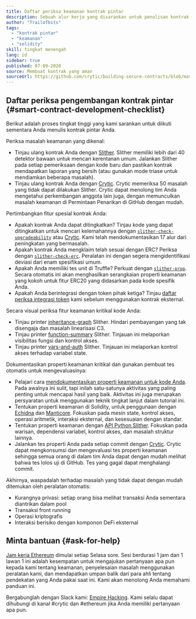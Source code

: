 ```yaml
---
title: Daftar periksa keamanan kontrak pintar
description: Sebuah alur kerja yang disarankan untuk penulisan kontrak pintar yang aman
author: "Trailofbits"
tags:
  - "kontrak pintar"
  - "keamanan"
  - "solidity"
skill: tingkat menengah
lang: id
sidebar: true
published: 07-09-2020
source: Membuat kontrak yang aman
sourceUrl: https://github.com/crytic/building-secure-contracts/blob/master/development-guidelines/workflow.md
---
```


## Daftar periksa pengembangan kontrak pintar {#smart-contract-development-checklist}

Berikut adalah proses tingkat tinggi yang kami sarankan untuk diikuti sementara Anda menulis kontrak pintar Anda.

Periksa masalah keamanan yang dikenal:

- Tinjau ulang kontrak Anda dengan [Slither](https://github.com/crytic/slither). Slither memiliki lebih dari 40 detektor bawaan untuk mencari kerentanan umum. Jalankan Slither pada setiap pemeriksaan dengan kode baru dan pastikan kontrak mendapatkan laporan yang bersih (atau gunakan mode triase untuk mendiamkan beberapa masalah).
- Tinjau ulang kontrak Anda dengan [Crytic](https://crytic.io/). Crytic memeriksa 50 masalah yang tidak dapat dilakukan Slither. Crytic dapat menolong tim Anda mengetahui perkembangan anggota lain juga, dengan memunculkan masalah keamanan di Permintaan Penarikan di GitHub dengan mudah.

Pertimbangkan fitur spesial kontrak Anda:

- Apakah kontrak Anda dapat ditingkatkan? Tinjau kode yang dapat ditingkatkan untuk mencari kelemahannya dengan [`slither-check-upgradeability`](https://github.com/crytic/slither/wiki/Upgradeability-Checks) atau [Crytic](https://blog.trailofbits.com/2020/06/12/upgradeable-contracts-made-safer-with-crytic/). Kami telah mendokumentasikan 17 alur dari peningkatan yang bermasalah.
- Apakah kontrak Anda mengklaim telah sesuai dengan ERC? Periksa dengan [`slither-check-erc`](https://github.com/crytic/slither/wiki/ERC-Conformance). Peralatan ini dengan segera mengidentifikasi deviasi dari enam spesifikasi umum.
- Apakah Anda memiliki tes unit di Truffle? Perkuat dengan [`slither-prop`](https://github.com/crytic/slither/wiki/Property-generation). Secara otomatis ini akan menghasilkan serangkaian properti keamanan yang kokoh untuk fitur ERC20 yang didasarkan pada kode spesifik Anda.
- Apakah Anda berintegrasi dengan token pihak ketiga? Tinjau [daftar periksa integrasi token](/developers/tutorials/token-integration-checklist/) kami sebelum menggunakan kontrak eksternal.

Secara visual periksa fitur keamanan kritikal kode Anda:

- Tinjau printer [inheritance-graph](https://github.com/trailofbits/slither/wiki/Printer-documentation#inheritance-graph) Slither. Hindari pembayangan yang tak disengaja dan masalah linearisasi C3.
- Tinjau printer [function-summary](https://github.com/trailofbits/slither/wiki/Printer-documentation#function-summary) Slither. Tinjauan ini melaporkan visibilitas fungsi dan kontrol akses.
- Tinjau printer [vars-and-auth](https://github.com/trailofbits/slither/wiki/Printer-documentation#variables-written-and-authorization) Slither. Tinjauan ini melaporkan kontrol akses terhadap variabel state.

Dokumentasikan properti keamanan kritikal dan gunakan pembuat tes otomatis untuk mengevaluasinya:

- Pelajari cara [mendokumentasikan properti keamanan untuk kode Anda](/developers/tutorials/guide-to-smart-contract-security-tools/). Pada awalnya ini sulit, tapi inilah satu-satunya aktivitas yang paling penting untuk mencapai hasil yang baik. Aktivitas ini juga merupakan persyaratan untuk menggunakan teknik tingkat lanjut dalam tutorial ini.
- Tentukan properti keamanan di Solidity, untuk penggunaan dengan [Echidna](https://github.com/crytic/echidna) dan [Manticore](https://manticore.readthedocs.io/en/latest/verifier.html). Fokuskan pada mesin state, kontrol akses, operasi aritmetik, interaksi eksternal, dan kesesuaian dengan standar.
- Tentukan properti keamanan dengan [API Python Slither](/developers/tutorials/how-to-use-slither-to-find-smart-contract-bugs/). Fokuskan pada warisan, dependensi variabel, kontrol akses, dan masalah struktur lainnya.
- Jalankan tes properti Anda pada setiap commit dengan [Crytic](https://crytic.io). Crytic dapat mengkonsumsi dan mengevaluasi tes properti keamanan sehingga semua orang di dalam tim Anda dapat dengan mudah melihat bahwa tes lolos uji di GitHub. Tes yang gagal dapat menghalangi commit.

Akhirnya, waspadalah terhadap masalah yang tidak dapat dengan mudah ditemukan oleh peralatan otomatis:

- Kurangnya privasi: setiap orang bisa melihat transaksi Anda sementara diantrikan dalam pool
- Transaksi front running
- Operasi kriptografis
- Interaksi berisiko dengan komponon DeFi eksternal

## Minta bantuan {#ask-for-help}

[Jam kerja Ethereum](https://calendly.com/dan-trailofbits/ethereum-office-hours) dimulai setiap Selasa sore. Sesi berdurasi 1 jam dan 1 lawan 1 ini adalah kesempatan untuk mengajukan pertanyaan apa pun kepada kami tentang keamanan, penyelesaian masalah menggunakan peralatan kami, dan mendapatkan umpan balik dari para ahli tentang pendekatan yang Anda pakai saat ini. Kami akan menolong Anda memahami panduan ini.

Bergabunglah dengan Slack kami: [Empire Hacking](https://join.slack.com/t/empirehacking/shared_invite/zt-h97bbrj8-1jwuiU33nnzg67JcvIciUw). Kami selalu dapat dihubungi di kanal #crytic dan #ethereum jika Anda memiliki pertanyaan apa pun.
